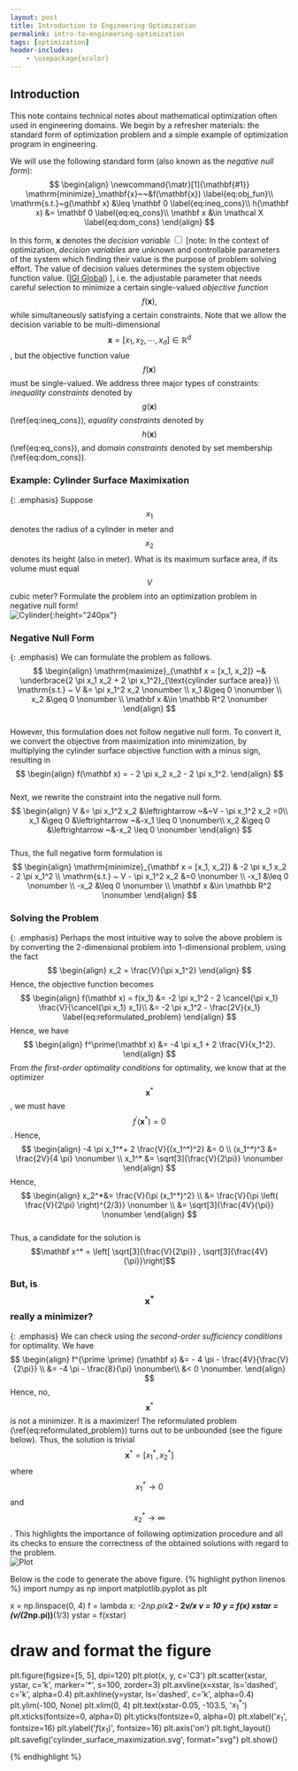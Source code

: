 ```yaml
---
layout: post
title: Introduction to Engineering Optimization
permalink: intro-to-engineering-optimization
tags: [optimization]
header-includes:
    - \usepackage{xcolor}
---
```


## Introduction

This note contains technical notes about mathematical optimization often used in engineering domains. We begin by a refresher materials: the standard form of optimization problem and a simple example of optimization program in engineering.

We will use the following standard form (also known as the *negative null form*):
$$
\begin{align}
\newcommand{\matr}[1]{\mathbf{#1}}
\mathrm{minimize}_\mathbf{x}~~&f(\mathbf{x}) \label{eq:obj_fun}\\
\mathrm{s.t.}~g(\mathbf x) &\leq \mathbf 0 \label{eq:ineq_cons}\\
h(\mathbf x) &= \mathbf 0 \label{eq:eq_cons}\\
\mathbf x &\in \mathcal X \label{eq:dom_cons}
\end{align}
$$

In this form, $\mathbf x$ denotes the 
<span class="sidenote">
<label class="sidenote-label" for="note_1">*decision variable*</label>
<input class="sidenote-checkbox" type="checkbox" id="note_1">
<span class="sidenote-content sidenote-right">
<span class="sidenote-delimiter">[note:</span>
In the context of optimization, *decision variables* are unknown and controllable parameters of the system which finding their value is the purpose of problem solving effort. The value of decision values determines the system objective function value. ([IGI Global](https://www.igi-global.com/dictionary/unconstrained-optimization-in-business-analytics/7036))
<span class="sidenote-delimiter">]</span></span></span>, i.e. the adjustable parameter that needs careful selection to minimize a certain single-valued *objective function* $$f(\mathbf x),$$ while simultaneously satisfying a certain constraints. Note that we allow the decision variable to be multi-dimensional $$\mathbf x = [x_1, x_2, \cdots, x_d] \in \mathbb R^d$$, but the objective function value $$f(\mathbf x)$$ must be single-valued. We address three major types of constraints: *inequality constraints* denoted by $$g(\mathbf x)$$ (\ref{eq:ineq_cons}), *equality constraints* denoted by $$h(\mathbf x)$$  (\ref{eq:eq_cons}), and *domain constraints* denoted by set membership (\ref{eq:dom_cons}).

### Example: Cylinder Surface Maximixation

{: .emphasis}
Suppose $$x_1$$ denotes the radius of a cylinder in meter and $$x_2$$ denotes its height (also in meter). What is its maximum surface area, if its volume must equal $$V$$ cubic meter? Formulate the problem into an optimization problem in negative null form!
<br>
![Cylinder](/assets/img/cylinder_problem.svg){:height="240px"}

### Negative Null Form

{: .emphasis}
We can formulate the problem as follows.
$$
\begin{align}
\mathrm{maximize}_{\mathbf x = [x_1, x_2]} ~&  \underbrace{2 \pi x_1 x_2 + 2 \pi x_1^2}_{\text{cylinder surface area}} \\
\mathrm{s.t.} ~ V &= \pi x_1^2 x_2  \nonumber \\
x_1 &\geq 0 \nonumber \\
x_2 &\geq 0 \nonumber \\
\mathbf x &\in \mathbb R^2 \nonumber
\end{align}
$$
<br>
However, this formulation does not follow negative null form. To convert it, we convert the objective from maximization into minimization, by multiplying the cylinder surface objective function with a minus sign, resulting in
<br>
$$
\begin{align}
f(\mathbf x) = - 2 \pi x_2 x_2 - 2 \pi x_1^2.
\end{align}
$$
<br>
Next, we rewrite the constraint into the negative null form.
$$
\begin{align}
V  &= \pi x_1^2 x_2 &\leftrightarrow ~&~V - \pi x_1^2 x_2 =0\\
x_1 &\geq 0 &\leftrightarrow ~&-x_1 \leq 0 \nonumber\\
x_2 &\geq 0 &\leftrightarrow  ~&-x_2 \leq 0 \nonumber
\end{align}
$$
<br>
Thus, the full negative form formulation is
$$
\begin{align}
\mathrm{minimize}_{\mathbf x = [x_1, x_2]} & -2 \pi x_1 x_2 - 2 \pi x_1^2 \\
\mathrm{s.t.} ~ V - \pi x_1^2 x_2 &=0 \nonumber \\
-x_1 &\leq 0 \nonumber \\
-x_2 &\leq 0 \nonumber \\
\mathbf x &\in \mathbb R^2 \nonumber
\end{align}
$$

### Solving the Problem

{: .emphasis}
Perhaps the most intuitive way to solve the above problem is by converting the 2-dimensional problem into 1-dimensional problem, using the fact
$$
\begin{align}
x_2 = \frac{V}{\pi x_1^2}
\end{align}
$$
Hence, the objective function becomes
$$
\begin{align}
f(\mathbf x) = f(x_1) &= -2 \pi x_1^2 - 2 \cancel{\pi x_1} \frac{V}{\cancel{\pi x_1} x_1}\\
&= -2 \pi x_1^2 - \frac{2V}{x_1} \label{eq:reformulated_problem}
\end{align}
$$
Hence, we have
$$
\begin{align}
f^\prime(\mathbf x) &= -4 \pi x_1 + 2 \frac{V}{x_1^2}.
\end{align}
$$
From *the first-order optimality conditions* for optimality, we know that at the optimizer $$\mathbf x^*$$, we must have $$f^\prime(\mathbf x^*) = 0$$. Hence,
$$
\begin{align}
-4 \pi x_1^*+ 2 \frac{V}{(x_1^*)^2} &= 0 \\
(x_1^*)^3 &= \frac{2V}{4 \pi} \nonumber \\
x_1^* &= \sqrt[3]{\frac{V}{2\pi}} \nonumber
\end{align}
$$
Hence,
$$
\begin{align}
x_2^*&= \frac{V}{\pi (x_1^*)^2} \\
&= \frac{V}{\pi \left( \frac{V}{2\pi} \right)^{2/3}} \nonumber \\
&= \sqrt[3]{\frac{4V}{\pi}} \nonumber
\end{align}
$$
<br>
Thus, a candidate for the solution is $$\mathbf x^* = \left[ \sqrt[3]{\frac{V}{2\pi}} ,   \sqrt[3]{\frac{4V}{\pi}}\right]$$

### But, is $$\mathbf x^*$$ really a minimizer?

{: .emphasis}
We can check using *the second-order sufficiency conditions* for optimality. We have
$$
\begin{align}
f^{\prime \prime} (\mathbf x) &= - 4 \pi - \frac{4V}{\frac{V}{2\pi}} \\
&= -4 \pi - \frac{8}{\pi} \nonumber\\
&< 0 \nonumber.
\end{align}
$$
Hence, no, $$\mathbf x^*$$ is not a minimizer. It is a maximizer! The reformulated problem (\ref{eq:reformulated_problem}) turns out to be unbounded (see the figure below). Thus, the solution is trivial $$\mathbf x^* = [x_1^*, x_2^*]$$ where $$x_1^*\to 0$$ and $$x_2^*  \to \infty$$. This highlights the importance of following optimization procedure and all its checks to ensure the correctness of the obtained solutions with regard to the problem.
<br>
![Plot](/assets/img/cylinder_surface_maximization.svg)

Below is the code to generate the above figure.
{% highlight python linenos %}
import numpy as np
import matplotlib.pyplot as plt

x = np.linspace(0, 4)
f = lambda x: -2*np.pi*x**2 - 2*v/x
v = 10
y = f(x)
xstar = (v/(2*np.pi))**(1/3)
ystar = f(xstar)

# draw and format the figure
plt.figure(figsize=[5, 5], dpi=120)
plt.plot(x, y, c='C3')
plt.scatter(xstar, ystar, c='k', marker='*', s=100, zorder=3)
plt.axvline(x=xstar, ls='dashed', c='k', alpha=0.4)
plt.axhline(y=ystar, ls='dashed', c='k', alpha=0.4)
plt.ylim(-100, None)
plt.xlim(0, 4)
plt.text(xstar-0.05, -103.5, '$x_1^*$')
plt.xticks(fontsize=0, alpha=0)
plt.yticks(fontsize=0, alpha=0)
plt.xlabel('$x_1$', fontsize=16)
plt.ylabel('$f(x_1)$', fontsize=16)
plt.axis('on')
plt.tight_layout()
plt.savefig('cylinder_surface_maximization.svg', format="svg")
plt.show()

{% endhighlight %}
